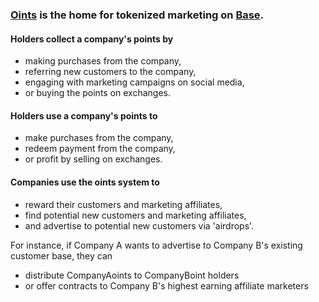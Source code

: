 ### [**Oints**](http://oints.xyz/) is the home for tokenized marketing on [Base](https://www.base.org/).

#### Holders collect a company's points by
- making purchases from the company,
- referring new customers to the company,
- engaging with marketing campaigns on social media,
- or buying the points on exchanges.

#### Holders use a company's points to
- make purchases from the company,
- redeem payment from the company,
- or profit by selling on exchanges.

#### Companies use the oints system to
- reward their customers and marketing affiliates,
- find potential new customers and marketing affiliates,
- and advertise to potential new customers via 'airdrops'.

For instance, if Company A wants to advertise to Company B's existing customer base, they can
- distribute CompanyAoints to CompanyBoint holders
- or offer contracts to Company B's highest earning affiliate marketers 
